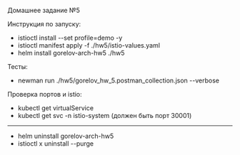 Домашнее задание №5

Инструкция по запуску:
- istioctl install --set profile=demo -y
- istioctl manifest apply -f ./hw5/istio-values.yaml
- helm install gorelov-arch-hw5 ./hw5
  
Тесты:
- newman run ./hw5/gorelov_hw_5.postman_collection.json --verbose

Проверка портов и istio:
  - kubectl get virtualService
  - kubectl get svc -n istio-system
    (должен быть порт 30001)
    
---
- helm uninstall gorelov-arch-hw5
- istioctl x uninstall --purge